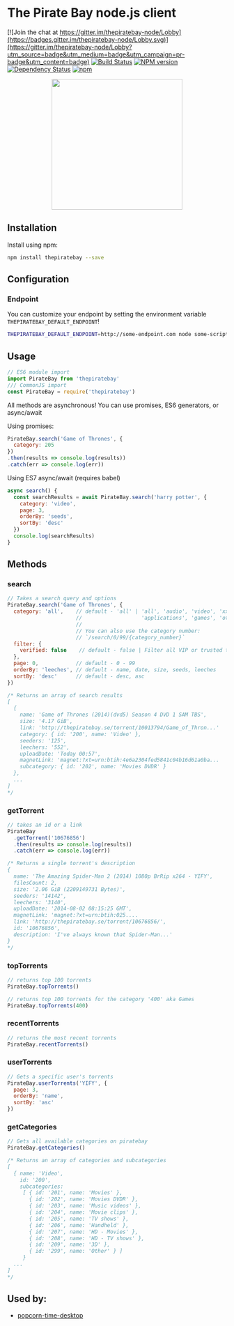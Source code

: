 The Pirate Bay node.js client
=============================

[![Join the chat at https://gitter.im/thepiratebay-node/Lobby](https://badges.gitter.im/thepiratebay-node/Lobby.svg)](https://gitter.im/thepiratebay-node/Lobby?utm_source=badge&utm_medium=badge&utm_campaign=pr-badge&utm_content=badge)
[![Build Status](https://travis-ci.org/t3chnoboy/thepiratebay.svg?branch=master)](https://travis-ci.org/t3chnoboy/thepiratebay)
[![NPM version](https://badge.fury.io/js/thepiratebay.svg)](http://badge.fury.io/js/thepiratebay)
[![Dependency Status](https://img.shields.io/david/t3chnoboy/thepiratebay.svg)](https://david-dm.org/t3chnoboy/thepiratebay)
[![npm](https://img.shields.io/npm/dm/thepiratebay.svg?maxAge=2592000)](https://npm-stat.com/charts.html?package=thepiratebay)

<p align="center">
  <img src="https://upload.wikimedia.org/wikipedia/commons/1/16/The_Pirate_Bay_logo.svg" width="300px"/>
</p>

## Installation

Install using npm:
```bash
npm install thepiratebay --save
```

## Configuration
### Endpoint
You can customize your endpoint by setting the environment variable `THEPIRATEBAY_DEFAULT_ENDPOINT`!
```bash
THEPIRATEBAY_DEFAULT_ENDPOINT=http://some-endpoint.com node some-script.js
```

## Usage

```javascript
// ES6 module import
import PirateBay from 'thepiratebay'
/// CommonJS import
const PirateBay = require('thepiratebay')
```
All methods are asynchronous!
You can use promises, ES6 generators, or async/await

Using promises:
```javascript
PirateBay.search('Game of Thrones', {
  category: 205
})
.then(results => console.log(results))
.catch(err => console.log(err))
```

Using ES7 async/await (requires babel)
```javascript
async search() {
  const searchResults = await PirateBay.search('harry potter', {
    category: 'video',
    page: 3,
    orderBy: 'seeds',
    sortBy: 'desc'
  })
  console.log(searchResults)
}
```

## Methods

### search
```javascript
// Takes a search query and options
PirateBay.search('Game of Thrones', {
  category: 'all',    // default - 'all' | 'all', 'audio', 'video', 'xxx',
                      //                   'applications', 'games', 'other'
                      //
                      // You can also use the category number:
                      // `/search/0/99/{category_number}`
  filter: {
    verified: false    // default - false | Filter all VIP or trusted torrents
  },
  page: 0,            // default - 0 - 99
  orderBy: 'leeches', // default - name, date, size, seeds, leeches
  sortBy: 'desc'      // default - desc, asc
})

/* Returns an array of search results
[
  {
    name: 'Game of Thrones (2014)(dvd5) Season 4 DVD 1 SAM TBS',
    size: '4.17 GiB',
    link: 'http://thepiratebay.se/torrent/10013794/Game_of_Thron...'
    category: { id: '200', name: 'Video' },
    seeders: '125',
    leechers: '552',
    uploadDate: 'Today 00:57',
    magnetLink: 'magnet:?xt=urn:btih:4e6a2304fed5841c04b16d61a0ba...
    subcategory: { id: '202', name: 'Movies DVDR' }
  },
  ...
]
*/
```

### getTorrent
```javascript
// takes an id or a link
PirateBay
  .getTorrent('10676856')
  .then(results => console.log(results))
  .catch(err => console.log(err))

/* Returns a single torrent's description
{
  name: 'The Amazing Spider-Man 2 (2014) 1080p BrRip x264 - YIFY',
  filesCount: 2,
  size: '2.06 GiB (2209149731 Bytes)',
  seeders: '14142',
  leechers: '3140',
  uploadDate: '2014-08-02 08:15:25 GMT',
  magnetLink: 'magnet:?xt=urn:btih:025....
  link: 'http://thepiratebay.se/torrent/10676856/',
  id: '10676856',
  description: 'I've always known that Spider-Man...'
}
*/
```

### topTorrents
```javascript
// returns top 100 torrents
PirateBay.topTorrents()

// returns top 100 torrents for the category '400' aka Games
PirateBay.topTorrents(400)
```

### recentTorrents
```javascript
// returns the most recent torrents
PirateBay.recentTorrents()
```

### userTorrents
```javascript
// Gets a specific user's torrents
PirateBay.userTorrents('YIFY', {
  page: 3,
  orderBy: 'name',
  sortBy: 'asc'
})
```

### getCategories
```javascript
// Gets all available categories on piratebay
PirateBay.getCategories()

/* Returns an array of categories and subcategories
[
  { name: 'Video',
    id: '200',
    subcategories:
     [ { id: '201', name: 'Movies' },
       { id: '202', name: 'Movies DVDR' },
       { id: '203', name: 'Music videos' },
       { id: '204', name: 'Movie clips' },
       { id: '205', name: 'TV shows' },
       { id: '206', name: 'Handheld' },
       { id: '207', name: 'HD - Movies' },
       { id: '208', name: 'HD - TV shows' },
       { id: '209', name: '3D' },
       { id: '299', name: 'Other' } ]
     }
  ...
]
*/
```

## Used by:
* [popcorn-time-desktop](https://github.com/amilajack/popcorn-time-desktop)
